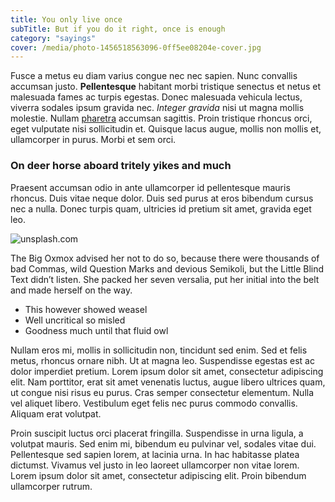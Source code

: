 ```yaml
---
title: You only live once
subTitle: But if you do it right, once is enough
category: "sayings"
cover: /media/photo-1456518563096-0ff5ee08204e-cover.jpg
---
```


Fusce a metus eu diam varius congue nec nec sapien. Nunc convallis accumsan justo. **Pellentesque** habitant morbi tristique senectus et netus et malesuada fames ac turpis egestas. Donec malesuada vehicula lectus, viverra sodales ipsum gravida nec. _Integer gravida_ nisi ut magna mollis molestie. Nullam [pharetra](http://google.com) accumsan sagittis. Proin tristique rhoncus orci, eget vulputate nisi sollicitudin et. Quisque lacus augue, mollis non mollis et, ullamcorper in purus. Morbi et sem orci.

### On deer horse aboard tritely yikes and much

Praesent accumsan odio in ante ullamcorper id pellentesque mauris rhoncus. Duis vitae neque dolor. Duis sed purus at eros bibendum cursus nec a nulla. Donec turpis quam, ultricies id pretium sit amet, gravida eget leo.

![unsplash.com](/media/photo-1456518563096-0ff5ee08204e.jpg)

The Big Oxmox advised her not to do so, because there were thousands of
bad Commas, wild Question Marks and devious Semikoli, but the Little
Blind Text didn’t listen. She packed her seven versalia, put her initial
into the belt and made herself on the way.

* This however showed weasel
* Well uncritical so misled
* Goodness much until that fluid owl

Nullam eros mi, mollis in sollicitudin non, tincidunt sed enim. Sed et felis metus, rhoncus ornare nibh. Ut at magna leo. Suspendisse egestas est ac dolor imperdiet pretium. Lorem ipsum dolor sit amet, consectetur adipiscing elit. Nam porttitor, erat sit amet venenatis luctus, augue libero ultrices quam, ut congue nisi risus eu purus. Cras semper consectetur elementum. Nulla vel aliquet libero. Vestibulum eget felis nec purus commodo convallis. Aliquam erat volutpat.

Proin suscipit luctus orci placerat fringilla. Suspendisse in urna ligula, a volutpat mauris. Sed enim mi, bibendum eu pulvinar vel, sodales vitae dui. Pellentesque sed sapien lorem, at lacinia urna. In hac habitasse platea dictumst. Vivamus vel justo in leo laoreet ullamcorper non vitae lorem. Lorem ipsum dolor sit amet, consectetur adipiscing elit. Proin bibendum ullamcorper rutrum.
